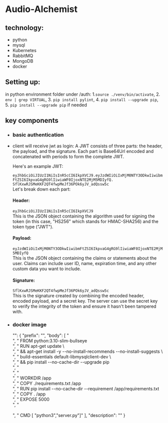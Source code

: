 # Audio-Alchemist

## technology:
- python
- mysql
- Kubernetes
- RabbitMQ
- MongoDB
- docker

## Setting up:
   in python environment folder under /auth:
    1.`source ./venv/bin/activate`,
    2. `env | grep VIRTUAL`,
    3. `pip install pylint`,
    4. `pip install --upgrade pip`,
    5. `pip install --upgrade pip` if needed


## key components
- ### basic authentication
 - client will receive jwt as login: 
      A JWT consists of three parts: the header, the payload, and the signature. Each part is Base64Url encoded and concatenated with periods to form the complete JWT.

      Here's an example JWT:

   `eyJhbGciOiJIUzI1NiIsInR5cCI6IkpXVCJ9.eyJzdWIiOiIxMjM0NTY3ODkwIiwibmFtZSI6IkpvaG4gRG9lIiwiaWF0IjoxNTE2MjM5MDIyfQ.  SflKxwRJSMeKKF2QT4fwpMeJf36POk6yJV_adQssw5c`
     <br>
      Let's break down each part:

   #### Header:

   `eyJhbGciOiJIUzI1NiIsInR5cCI6IkpXVCJ9`
   <br>
   This is the JSON object containing the algorithm used for signing the token (in this case, "HS256" which stands for HMAC-SHA256) and the token type ("JWT").

   #### Payload:

   `eyJzdWIiOiIxMjM0NTY3ODkwIiwibmFtZSI6IkpvaG4gRG9lIiwiaWF0IjoxNTE2MjM5MDIyfQ`
    <br>
   This is the JSON object containing the claims or statements about the user. Claims can include user ID, name, expiration time, and any other custom data you want to include.

   #### Signature:

   `SflKxwRJSMeKKF2QT4fwpMeJf36POk6yJV_adQssw5c`
    <br>
   This is the signature created by combining the encoded header, encoded payload, and a secret key. The server can use the secret key to verify the integrity of the token and ensure it hasn't been tampered with.

- ### docker image
  "": {
  "prefix": "",
  "body": [
    "<br>",
    "   FROM python:3.10-slim-bullseye <br>",
    "   RUN apt-get update \\<br>",
    "   && apt-get install -y --no-install-recommends --no-install-suggests \\<br>",
    "   build-essentials default-libmysqlclient-dev \\<br>",
    "   && pip install --no-cache-dir --upgrade pip<br>",
    "   <br>",
    "   <br>",
    "   WORKDIR /app<br>",
    "   COPY ./requirements.txt /app<br>",
    "   RUN pip install --no-cache-dir --requirement /app/requirements.txt<br>",
    "   COPY . /app<br>",
    "   EXPOSE 5000<br>",
    "   <br><br>",
    "   CMD [ \"python3\",\"server.py\"]"
  ],
  "description": ""
}